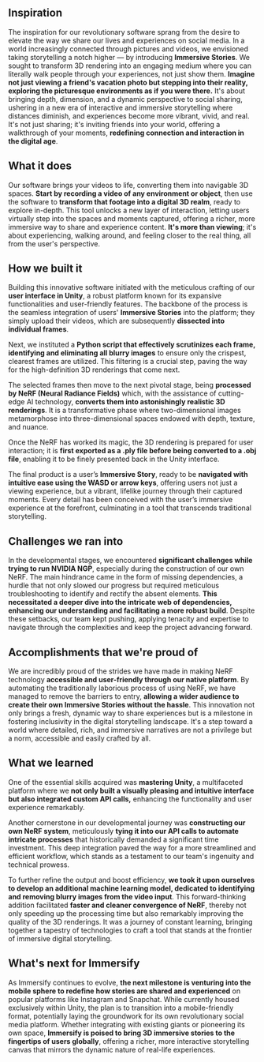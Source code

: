 ## Inspiration
The inspiration for our revolutionary software sprang from the desire to elevate the way we share our lives and experiences on social media. In a world increasingly connected through pictures and videos, we envisioned taking storytelling a notch higher — by introducing **Immersive Stories**. We sought to transform 3D rendering into an engaging medium where you can literally walk people through your experiences, not just show them. **Imagine not just viewing a friend's vacation photo but stepping into their reality, exploring the picturesque environments as if you were there.** It's about bringing depth, dimension, and a dynamic perspective to social sharing, ushering in a new era of interactive and immersive storytelling where distances diminish, and experiences become more vibrant, vivid, and real. It's not just sharing; it's inviting friends into your world, offering a walkthrough of your moments, **redefining connection and interaction in the digital age**.

## What it does
Our software brings your videos to life, converting them into navigable 3D spaces. **Start by recording a video of any environment or object**, then use the software to **transform that footage into a digital 3D realm**, ready to explore in-depth. This tool unlocks a new layer of interaction, letting users virtually step into the spaces and moments captured, offering a richer, more immersive way to share and experience content. **It's more than viewing**; it's about experiencing, walking around, and feeling closer to the real thing, all from the user's perspective.

## How we built it
Building this innovative software initiated with the meticulous crafting of our **user interface in Unity**, a robust platform known for its expansive functionalities and user-friendly features. The backbone of the process is the seamless integration of users' **Immersive Stories** into the platform; they simply upload their videos, which are subsequently **dissected into individual frames**.

Next, we instituted a **Python script that effectively scrutinizes each frame, identifying and eliminating all blurry images** to ensure only the crispest, clearest frames are utilized. This filtering is a crucial step, paving the way for the high-definition 3D renderings that come next.

The selected frames then move to the next pivotal stage, being **processed by NeRF (Neural Radiance Fields)** which, with the assistance of cutting-edge AI technology, **converts them into astonishingly realistic 3D renderings**. It is a transformative phase where two-dimensional images metamorphose into three-dimensional spaces endowed with depth, texture, and nuance.

Once the NeRF has worked its magic, the 3D rendering is prepared for user interaction; it is **first exported as a .ply file before being converted to a .obj file**, enabling it to be finely presented back in the Unity interface.

The final product is a user’s **Immersive Story**, ready to be **navigated with intuitive ease using the WASD or arrow keys**, offering users not just a viewing experience, but a vibrant, lifelike journey through their captured moments. Every detail has been conceived with the user’s immersive experience at the forefront, culminating in a tool that transcends traditional storytelling.

## Challenges we ran into
In the developmental stages, we encountered **significant challenges while trying to run NVIDIA NGP**, especially during the construction of our own NeRF. The main hindrance came in the form of missing dependencies, a hurdle that not only slowed our progress but required meticulous troubleshooting to identify and rectify the absent elements. **This necessitated a deeper dive into the intricate web of dependencies, enhancing our understanding and facilitating a more robust build**. Despite these setbacks, our team kept pushing, applying tenacity and expertise to navigate through the complexities and keep the project advancing forward.

## Accomplishments that we're proud of
We are incredibly proud of the strides we have made in making NeRF technology **accessible and user-friendly through our native platform**. By automating the traditionally laborious process of using NeRF, we have managed to remove the barriers to entry, **allowing a wider audience to create their own Immersive Stories without the hassle**. This innovation not only brings a fresh, dynamic way to share experiences but is a milestone in fostering inclusivity in the digital storytelling landscape. It's a step toward a world where detailed, rich, and immersive narratives are not a privilege but a norm, accessible and easily crafted by all.

## What we learned
One of the essential skills acquired was **mastering Unity**, a multifaceted platform where we **not only built a visually pleasing and intuitive interface but also integrated custom API calls,** enhancing the functionality and user experience remarkably.

Another cornerstone in our developmental journey was **constructing our own NeRF system**, meticulously **tying it into our API calls to automate intricate processes** that historically demanded a significant time investment. This deep integration paved the way for a more streamlined and efficient workflow, which stands as a testament to our team's ingenuity and technical prowess.

To further refine the output and boost efficiency, **we took it upon ourselves to develop an additional machine learning model, dedicated to identifying and removing blurry images from the video input**. This forward-thinking addition facilitated **faster and cleaner convergence of NeRF**, thereby not only speeding up the processing time but also remarkably improving the quality of the 3D renderings. It was a journey of constant learning, bringing together a tapestry of technologies to craft a tool that stands at the frontier of immersive digital storytelling.

## What's next for Immersify
As Immersify continues to evolve, **the next milestone is venturing into the mobile sphere to redefine how stories are shared and experienced** on popular platforms like Instagram and Snapchat. While currently housed exclusively within Unity, the plan is to transition into a mobile-friendly format, potentially laying the groundwork for its own revolutionary social media platform. Whether integrating with existing giants or pioneering its own space, **Immersify is poised to bring 3D immersive stories to the fingertips of users globally**, offering a richer, more interactive storytelling canvas that mirrors the dynamic nature of real-life experiences.
